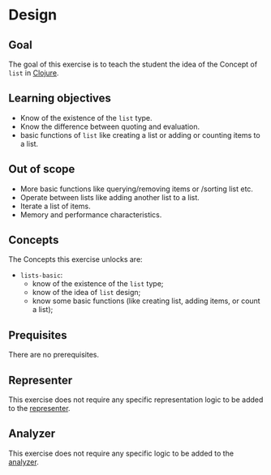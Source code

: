 # Design

## Goal

The goal of this exercise is to teach the student the idea of the Concept of `list` in [Clojure](https://clojure.org/reference/data_structures#Lists).

## Learning objectives

- Know of the existence of the `list` type.
- Know the difference between quoting and evaluation.
- basic functions of `list` like creating a list or adding or counting items to a list.

## Out of scope

- More basic functions like querying/removing items or /sorting list etc.
- Operate between lists like adding another list to a list.
- Iterate a list of items.
- Memory and performance characteristics.

## Concepts

The Concepts this exercise unlocks are:

- `lists-basic`: 
  - know of the existence of the `list` type; 
  - know of the idea of `list` design; 
  - know some basic functions (like creating list, adding items, or count a list);

## Prequisites

There are no prerequisites.

## Representer

This exercise does not require any specific representation logic to be added to the [representer][representer].

## Analyzer

This exercise does not require any specific logic to be added to the [analyzer][analyzer].

[analyzer]: https://github.com/exercism/csharp-analyzer
[representer]: https://github.com/exercism/csharp-representer